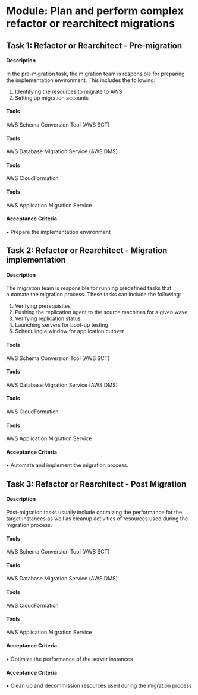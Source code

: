 
# Module: Plan and perform complex refactor or rearchitect migrations
## Task 1: Refactor  or Rearchitect - Pre-migration 
#### Description
In the pre-migration task, the migration team is responsible for preparing the  implementation environment. This includes the following:   
1) Identifying the resources to migrate to AWS   
2) Setting up migration accounts
#### Tools
AWS Schema  Conversion Tool (AWS SCT)
#### Tools
AWS Database Migration Service (AWS DMS)
#### Tools
AWS CloudFormation
#### Tools
AWS Application Migration Service
#### Acceptance Criteria
• Prepare the  implementation environment 
## Task 2: Refactor or Rearchitect -   Migration implementation
#### Description
The  migration team is responsible for running predefined tasks that automate the  migration process. These tasks can include the following:  
1) Verifying prerequisites  
2) Pushing the replication agent to the source machines for a given wave  
3) Verifying replication status  
4) Launching servers for boot-up testing  
5) Scheduling a window for application cutover

#### Tools
AWS Schema  Conversion Tool (AWS SCT)
#### Tools
AWS Database Migration Service (AWS DMS)
#### Tools
AWS CloudFormation
#### Tools
AWS Application Migration Service
#### Acceptance Criteria
•  Automate and implement the migration process.
## Task 3: Refactor or Rearchitect - Post Migration
#### Description
Post-migration tasks usually include optimizing the performance for the target  instances as well as cleanup activities of resources used during the  migration process.

#### Tools
AWS Schema  Conversion Tool (AWS SCT)
#### Tools
AWS Database Migration Service (AWS DMS)
#### Tools
AWS CloudFormation
#### Tools
AWS Application Migration Service
#### Acceptance Criteria
•  Optimize the performance of the server instances 
#### Acceptance Criteria
• Clean up and decommission resources used during the migration process